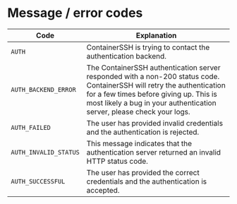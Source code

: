 # Message / error codes

| Code | Explanation |
|------|-------------|
| `AUTH` | ContainerSSH is trying to contact the authentication backend. |
| `AUTH_BACKEND_ERROR` | The ContainerSSH authentication server responded with a non-200 status code. ContainerSSH will retry the authentication for a few times before giving up. This is most likely a bug in your authentication server, please check your logs. |
| `AUTH_FAILED` | The user has provided invalid credentials and the authentication is rejected. |
| `AUTH_INVALID_STATUS` | This message indicates that the authentication server returned an invalid HTTP status code. |
| `AUTH_SUCCESSFUL` | The user has provided the correct credentials and the authentication is accepted. |

